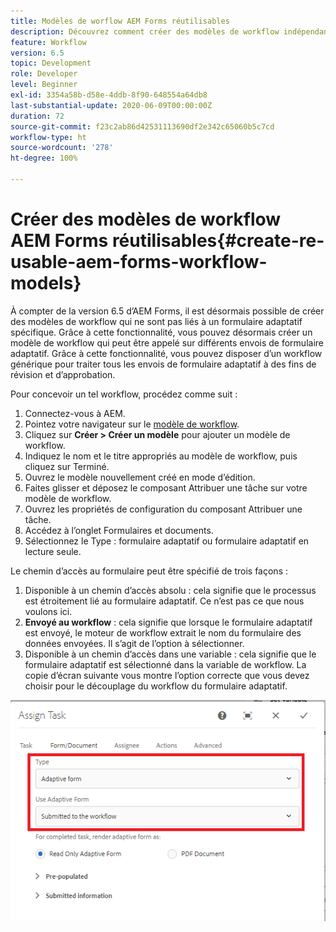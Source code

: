 ```yaml
---
title: Modèles de worflow AEM Forms réutilisables
description: Découvrez comment créer des modèles de workflow indépendants des formulaires adaptatifs.
feature: Workflow
version: 6.5
topic: Development
role: Developer
level: Beginner
exl-id: 3354a58b-d58e-4ddb-8f90-648554a64db8
last-substantial-update: 2020-06-09T00:00:00Z
duration: 72
source-git-commit: f23c2ab86d42531113690df2e342c65060b5c7cd
workflow-type: ht
source-wordcount: '278'
ht-degree: 100%

---
```


# Créer des modèles de workflow AEM Forms réutilisables{#create-re-usable-aem-forms-workflow-models}

À compter de la version 6.5 d’AEM Forms, il est désormais possible de créer des modèles de workflow qui ne sont pas liés à un formulaire adaptatif spécifique. Grâce à cette fonctionnalité, vous pouvez désormais créer un modèle de workflow qui peut être appelé sur différents envois de formulaire adaptatif. Grâce à cette fonctionnalité, vous pouvez disposer d’un workflow générique pour traiter tous les envois de formulaire adaptatif à des fins de révision et d’approbation.

Pour concevoir un tel workflow, procédez comme suit :

1. Connectez-vous à AEM.
1. Pointez votre navigateur sur le [modèle de workflow](http://localhost:4502/libs/cq/workflow/admin/console/content/models.html).
1. Cliquez sur __Créer > Créer un modèle__ pour ajouter un modèle de workflow.
1. Indiquez le nom et le titre appropriés au modèle de workflow, puis cliquez sur Terminé.
1. Ouvrez le modèle nouvellement créé en mode d’édition.
1. Faites glisser et déposez le composant Attribuer une tâche sur votre modèle de workflow.
1. Ouvrez les propriétés de configuration du composant Attribuer une tâche.
1. Accédez à l’onglet Formulaires et documents.
1. Sélectionnez le Type : formulaire adaptatif ou formulaire adaptatif en lecture seule.

Le chemin d’accès au formulaire peut être spécifié de trois façons :

1. Disponible à un chemin d’accès absolu : cela signifie que le processus est étroitement lié au formulaire adaptatif. Ce n’est pas ce que nous voulons ici.
1. **Envoyé au workflow** : cela signifie que lorsque le formulaire adaptatif est envoyé, le moteur de workflow extrait le nom du formulaire des données envoyées. Il s’agit de l’option à sélectionner.
1. Disponible à un chemin d’accès dans une variable : cela signifie que le formulaire adaptatif est sélectionné dans la variable de workflow.
La copie d’écran suivante vous montre l’option correcte que vous devez choisir pour le découplage du workflow du formulaire adaptatif.

![Modèles de workflow AEM Forms réutilisables.](assets/workflomodel.PNG)
